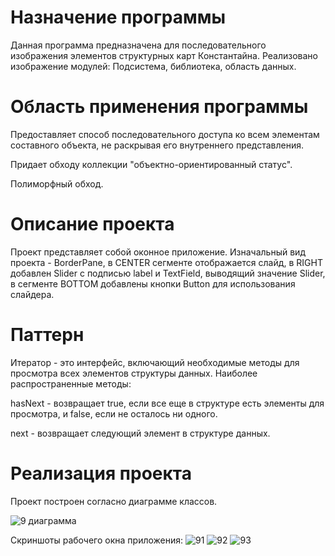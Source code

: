 # Назначение программы

Данная программа предназначена для последовательного изображения элементов структурных карт Константайна. Реализовано изображение модулей: Подсистема, библиотека, область данных.

# Область применения программы

Предоставляет способ последовательного доступа ко всем элементам составного объекта, не раскрывая его внутреннего представления.

Придает обходу коллекции "объектно-ориентированный статус".

Полиморфный обход.

# Описание проекта

Проект представляет собой оконное приложение. Изначальный вид проекта - BorderPane, в CENTER сегменте отображается слайд, в RIGHT добавлен Slider с подписью label и TextField, выводящий значение Slider, в сегменте BOTTOM добавлены кнопки Button для использования слайдера.

# Паттерн

Итератор - это интерфейс, включающий необходимые методы для просмотра всех элементов структуры данных. Наиболее распространенные методы:

hasNext - возвращает true, если все еще в структуре есть элементы для просмотра, и false, если не осталось ни одного.

next - возвращает следующий элемент в структуре данных.

# Реализация проекта
Проект построен согласно диаграмме классов.

![9 диаграмма](https://user-images.githubusercontent.com/80450495/119401317-048f5600-bce4-11eb-908b-3dd5e87c9f34.png)

 Скриншоты рабочего окна приложения:
![91](https://user-images.githubusercontent.com/80450495/119029804-ca574900-b9b1-11eb-9c9d-31e37cf806f7.jpg)
![92](https://user-images.githubusercontent.com/80450495/119029806-cc210c80-b9b1-11eb-8f7d-8b7eec4f0ff7.jpg)
![93](https://user-images.githubusercontent.com/80450495/119029813-cdead000-b9b1-11eb-8ef6-78d9e7ab0ded.jpg)

 
